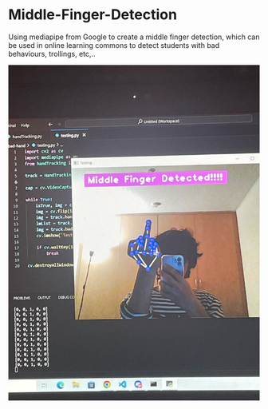 # Middle-Finger-Detection

Using mediapipe from Google to create a middle finger detection, which can be used in online learning commons to detect students with bad behaviours, trollings, etc,..

![after_testing](https://github.com/phamkinhquoc2002/middle-finger-detection/blob/main/middle_finger.jpg)

